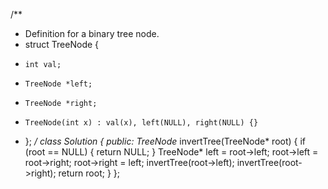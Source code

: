 /**
 * Definition for a binary tree node.
 * struct TreeNode {
 *     int val;
 *     TreeNode *left;
 *     TreeNode *right;
 *     TreeNode(int x) : val(x), left(NULL), right(NULL) {}
 * };
 */
class Solution {
public:
    TreeNode* invertTree(TreeNode* root) {
        if (root == NULL) {
            return NULL;
        }
        TreeNode* left = root->left;
        root->left = root->right;
        root->right = left;
        invertTree(root->left);
        invertTree(root->right);
        return root;
    }
};